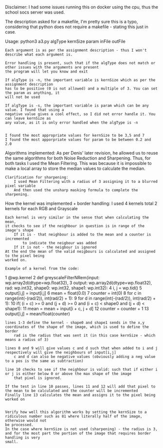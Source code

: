 
Disclaimer: I had some issues running this on docker using the cpu, thus the school socs server was used.

The description asked for a makefile, I'm pretty sure this is a typo, considering that python does not require
a makefile - stating this just in case.






Usage: python3 a3.py algType kernSize param inFile outFile

    Each argument is as per the assignment description - thus I won't describe what each argument is.

    Error handling is present, such that if the algType does not match or other issues with the arguments are present
    the program will let you know and exit

    If algType is -n, the important variable is kernSize which as per the assignment description
    has to be positive (0 is not allowed) and a multiple of 3. You can set the param as anything, it
    will not be used

    If algType is -s, the important variable is param which can be any value. I found that using a 
    negative value gives a cool effect, so I did not error handle it. You can leave kernSize as
    any value, as it is only error handled when the algType is -n


    I found the most appropriate values for kernSize to be 3,5 and 7
    I found the most apporpriate values for param to be between 0.2 and 2.0


Algorithms implemented:
    As per Denis' later revision, he allowed us to reuse the same algorithms for both Noise Reduction
    and Sharpening. Thus, for both tasks I used the Mean Filtering. This was because it is impossible
    to make a local array to store the median values to calculate the median.

    Clarification for sharpening:
        I used Mean Filtering with a radius of 3 assigning it to a blurred pixel variable
        And then used the unsharp masking formula to complete the sharpening. 


How the kernel was implemented + border handling:
    I used 4 kernels total 2 kernels for each RGB and Grayscale
    
    Each kernel is very similar in the sense that when calculating the mean,
    it checks to see if the neighbour in question is in range of the image's shape
        If it is - that neighbour is added to the mean and a counter is incremented
            to indicate the neigbour was added
        If it is not - the neigbour is ignored
    At the end the mean of the valid neigbours is calculated and assigned to the pixel being
    worked on.

    Example of a kernel from the code:

1        @wp.kernel
2        def greyscaleFilterNRem(input: wp.array2d(dtype=wp.float32), 
3            output: wp.array2d(dtype=wp.float32), rad: wp.int32, shape0: wp.int32, shape1: wp.int32):
4                i, j = wp.tid()
5                output[i,j] = input[i,j]
6                mean = float(0.0)
7                counter = int(0)
8                for c in range(int(-(rad/2)), int(rad/2) + 1):
9                    for d in range(int(-(rad/2)), int(rad/2) + 1):
10                       if( (i + c) >= 0 and (j + d) >= 0 and (i + c) < shape0 and (j + d) < shape1):
11                           mean = mean + input[i + c, j + d]
12                           counter = counter + 1
13               output[i,j] = mean/float(counter)

    lines 1-3 define the kernel - shape0 and shape1 sends in the x,y coordinates of the shape of the image, which is used to define the border
        rad is the radius that was sent it (in this case kernSize - which means a radius of 3)
    
    lines 8 and 9 will give values c and d such that when added to i and j respectively will give the neighbours of input[i,j]
        c and d can also be negative values (obviously adding a neg value to a pos is the same as subtraction)
    
    line 10 checks to see if the neighbour is valid: such that if either i or j is either below 0 or above the max shape of the image
        that pixel is ignored.

    If the test in line 10 passes, lines 11 and 12 will add that pixel to the mean to be calculated and the counter will be incremented
    Finally line 13 calculates the mean and assigns it to the pixel being worked on


    Verify how well this algorithm works by setting the kernSize to a ridiculous number such as 81 where literally half of the image, otherwise would not
    be processed.
    In the case where kernSize is not used (sharpening) - the radius is 3, and for the most part the portion of the image that requires border handling is very
    small. 






















        
